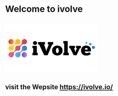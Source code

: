 
# Welcome to ivolve 
![IVolve Training Logo](./logo.png) 
---
## visit the Wepsite https://ivolve.io/ 
